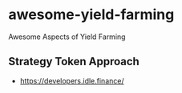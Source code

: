 # awesome-yield-farming
Awesome Aspects of Yield Farming

## Strategy Token Approach
- https://developers.idle.finance/
